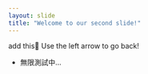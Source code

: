 ```yaml
---
layout: slide
title: "Welcome to our second slide!"
---
```


add this💮
Use the left arrow to go back!

- 無限測試中...
